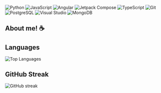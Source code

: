 

![Python](https://img.icons8.com/fluency/48/000000/python.png)
![JavaScript](https://img.icons8.com/fluency/48/000000/javascript.png)
![Angular](https://img.icons8.com/fluency/48/000000/angularjs.png)
![Jetpack Compose](https://img.icons8.com/fluency/48/000000/android.png) <!-- Jetpack Compose -->
![TypeScript](https://img.icons8.com/fluency/48/000000/typescript.png)
![Git](https://img.icons8.com/fluency/48/000000/git.png)
![PostgreSQL](https://img.icons8.com/fluency/48/000000/database.png) <!-- Reemplazo -->
![Visual Studio](https://img.icons8.com/fluency/48/000000/visual-studio.png)
![MongoDB](https://img.icons8.com/fluency/48/000000/no-sql-database.png) <!-- Reemplazo -->


## About me! ☕




## Languages

![Top Languages](https://github-readme-stats.vercel.app/api/top-langs/?username=fjzamora93&layout=compact&hide=jupyter%20notebook,html,css,ejs,xml,powershell)

## GitHub Streak

![GitHub streak](https://github-readme-streak-stats.herokuapp.com?user=fjzamora93&theme=dark&hide_border=true)
